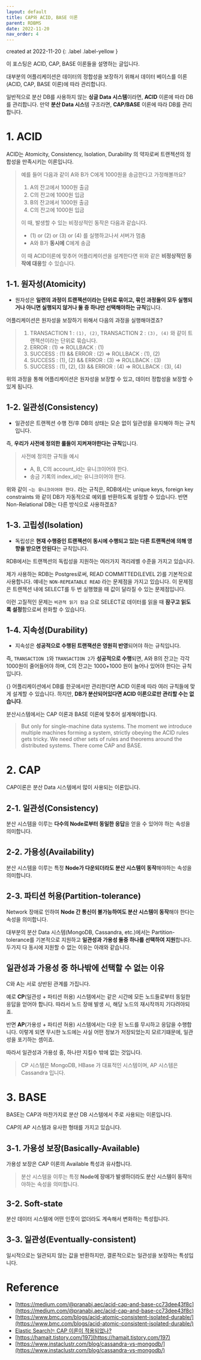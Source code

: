 ```yaml
---
layout: default
title: CAP와 ACID, BASE 이론
parent: RDBMS
date: 2022-11-20
nav_order: 4
---
```


created at 2022-11-20
{: .label .label-yellow }

이 포스팅은 ACID, CAP, BASE 이론들을 설명하는 글입니다.

대부분의 어플리케이션은 데이터의 정합성을 보장하기 위해서 데이터 베이스를 이론(ACID, CAP, BASE 이론)에 따라 관리합니다.

일반적으로 분산 DB를 사용하지 않는 **싱글 Data 시스템**이라면, **ACID** 이론에 따라 DB를 관리합니다. 만약 **분산 Data 시스**템 구조라면, **CAP/BASE** 이론에 따라 DB를 관리합니다.

# 1. ACID

ACID는 Atomicity, Consistency, Isolation, Durability 의 약자로써 트랜젝션의 정합성을 만족시키는 이론입니다.

> 예를 들어 다음과 같이 A와 B가 C에게 1000원을 송금한다고 가정해볼까요?
>
> 1. A의 잔고에서 1000원 출금
> 2. C의 잔고에 1000원 입금
> 3. B의 잔고에서 1000원 출금
> 4. C의 잔고에 1000원 입금
>
> 이 때, 발생할 수 있는 비정상적인 동작은 다음과 같습니다.
>
> * (1) or (2) or (3) or (4) 를 실행하고나서 서버가 멈춤
> * A와 B가 **동시에** C에게 송금
>
> 이 때 ACID이론에 맞추어 어플리케이션을 설계한다면 위와 같은 **비정상적인 동작에 대응**할 수 있습니다.

## 1-1. 원자성(Atomicity)
* 원자성은 **일련의 과정이 트랜젝션이라는 단위로 묶이고, 묶인 과정들이 모두 실행되거나 아니면 실행되지 않거나 둘 중 하나만 선택해야하는 규칙**입니다.

어플리케이션은 원자성을 보장하기 위해서 다음의 과정을 실행해야겠죠?  

> 1. TRANSACTION 1 : `(1), (2)`, TRANSACTION 2 : `(3), (4)` 와 같이 트랜젝션이라는 단위로 묶습니다.
> 2. ERROR : (1) => ROLLBACK : (1)
> 3. SUCCESS : (1) && ERROR : (2) => ROLLBACK : (1), (2)
> 4. SUCCESS : (1), (2) && ERROR : (3) => ROLLBACK : (3)
> 5. SUCCESS : (1), (2), (3) && ERROR : (4) => ROLLBACK : (3), (4)

위의 과정을 통해 어플리케이션은 원자성을 보장할 수 있고, 데이터 정합성을 보장할 수 있게 됩니다.

## 1-2. 일관성(Consistency)
* 일관성은 트랜젝션 수행 전/후 DB의 상태는 모순 없이 일관성을 유지해야 하는 규칙입니다.

즉, **우리가 사전에 정의한 룰들이 지켜져야한다는 규칙**입니다. 

> 사전에 정의한 규칙들 예시
> 
> * A, B, C의 account_id는 유니크이어야 한다.
> * 송금 기록의 index_id는 유니크이어야 한다.

위와 같이 `~는 유니크이어야 한다.` 라는 규칙은, RDB에서는 unique keys, foreign key constraints 와 같이 DB가 자동적으로 예외를 반환하도록 설정할 수 있습니다. 반면 Non-Relational DB는 다른 방식으로 사용하겠죠?

## 1-3. 고립성(Isolation)

* 독립성은 **현재 수행중인 트랜젝션이 동시에 수행되고 있는 다른 트랜젝션에 의해 영향을 받으면 안된다**는 규칙입니다.

RDB에서는 트랜젝션의 독립성을 지원하는 여러가지 격리레벨 수준을 가지고 있습니다.

제가 사용하는 RDB는 Postgres로써, READ COMMITTED(LEVEL 2)를 기본적으로 사용합니다.
얘네는 `NON-REPEATABLE READ` 라는 문제점을 가지고 있습니다. 이 문제점은 트랜젝션 내에 SELECT를 두 번 실행했을 때 값이 달라질 수 있는 문제점입니다.

이런 고질적인 문제는 `비관적 읽기 잠금` 으로 SELECT로 데이터를 읽을 때 **잠구고 읽도록 설정**함으로써 완화할 수 있습니다.


## 1-4. 지속성(Durability)
* 지속성은 **성공적으로 수행된 트랜잭션은 영원히 반영**되어야 하는 규칙입니다.

즉, `TRANSACTION 1`와 `TRANSACTION 2`가 **성공적으로 수행**되면, A와 B의 잔고는 각각 1000원이 줄어들어야 하며, C의 잔고는 1000+1000 원이 늘어나 있어야 한다는 규칙입니다.

{}
어플리케이션에서 DB를 한곳에서만 관리한다면 ACID 이론에 따라 여러 규칙들에 맞게 설계할 수 있습니다. 하지만, **DB가 분산되어있다면 ACID 이론으로만 관리할 수는 없습니다**.

분산시스템에서는 CAP 이론과 BASE 이론에 맞추어 설계해야합니다.

> But only for single-machine data systems. The moment we introduce multiple machines forming a system, strictly obeying the ACID rules gets tricky. We need other sets of rules and theorems around the distributed systems. There come CAP and BASE.


# 2. CAP
CAP이론은 분산 Data 시스템에서 많이 사용되는 이론입니다.

## 2-1. 일관성(Consistency)
분산 시스템을 이루는 **다수의 Node로부터 동일한 응답**을 얻을 수 있어야 하는 속성을 의미합니다.

## 2-2. 가용성(Availability)
분산 시스템을 이루는 특정 **Node가 다운되더라도 분산 시스템이 동작**해야하는 속성을 의미합니다.

## 2-3. 파티션 허용(Partition-tolerance)
Network 장애로 인하여 **Node 간 통신이 불가능하여도 분산 시스템이 동작**해야 한다는 속성을 의미합니다.

대부분의 분산 Data 시스템(MongoDB, Cassandra, etc.)에서는 Partition-tolerance를 기본적으로 지원하고 **일관성과 가용성 둘중 하나를 선택하여 지원**합니다. 두가지 다 동시에 지원할 수 없는 이유는 아래와 같습니다.


## 일관성과 가용성 중 하나밖에 선택할 수 없는 이유

C와 A는 서로 상반된 관계를 가집니다.

예로 **CP**(일관성 + 파티션 허용) 시스템에서는 같은 시간에 모든 노드들로부터 동일한 응답을 얻어야 합니다. 따라서 노드 장애 발생 시, 해당 노드의 재시작까지 기다려야되죠.

반면 **AP**(가용성 + 파티션 허용) 시스템에서는 다운 된 노드를 무시하고 응답을 수행합니다. 이렇게 되면 무시한 노드에는 사실 어떤 정보가 저장되었는지 모르기떄문에, 일관성을 포기하는 셈이죠.

따라서 일관성과 가용성 중, 하나만 지킬수 밖에 없는 것입니다.

> CP 시스템은 MongoDB, HBase 가 대표적인 시스템이며, AP 시스템은 Cassandra 입니다.


# 3. BASE
BASE는 CAP과 마찬가지로 분산 DB 시스템에서 주로 사용되는 이론입니다.

CAP의 AP 시스템과 유사한 형태를 가지고 있습니다.

## 3-1. 가용성 보장(Basically-Available)
가용성 보장은 CAP 이론의 Available 특성과 유사합니다. 
> 분산 시스템을 이루는 특정 **Node에 장애가 발생하더라도 분산 시스템이 동작**해야하는 속성을 의미합니다.

## 3-2. Soft-state
분산 데이터 시스템에 어떤 인풋이 없더라도 계속해서 변화하는 특성힙니다.

## 3-3. 일관성(Eventually-consistent)
일시적으로는 일관되지 않는 값을 반환하지만, 결론적으로는 일관성을 보장하는 특성입니다.



# Reference 
* [https://medium.com/@pranabj.aec/acid-cap-and-base-cc73dee43f8c](https://medium.com/@pranabj.aec/acid-cap-and-base-cc73dee43f8c)
* [https://www.bmc.com/blogs/acid-atomic-consistent-isolated-durable/](https://www.bmc.com/blogs/acid-atomic-consistent-isolated-durable/)
* [Elastic Search는 CAP 이론이 적용되었나?](https://discuss.elastic.co/t/which-side-of-cap-theorem-elasticsearch-satisfy/177810)
* [https://hamait.tistory.com/197](https://hamait.tistory.com/197)
* [https://www.instaclustr.com/blog/cassandra-vs-mongodb/](https://www.instaclustr.com/blog/cassandra-vs-mongodb/)